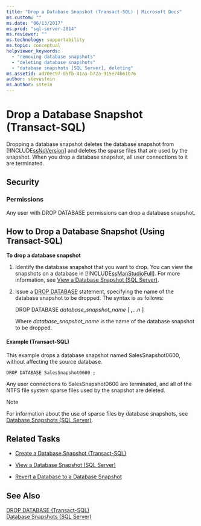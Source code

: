 ```yaml
---
title: "Drop a Database Snapshot (Transact-SQL) | Microsoft Docs"
ms.custom: ""
ms.date: "06/13/2017"
ms.prod: "sql-server-2014"
ms.reviewer: ""
ms.technology: supportability
ms.topic: conceptual
helpviewer_keywords: 
  - "removing database snapshots"
  - "deleting database snapshots"
  - "database snapshots [SQL Server], deleting"
ms.assetid: ad70ec97-d5fb-41aa-b72a-915e74b61b76
author: stevestein
ms.author: sstein
---
```

# Drop a Database Snapshot (Transact-SQL)
  Dropping a database snapshot deletes the database snapshot from [!INCLUDE[ssNoVersion](../../includes/ssnoversion-md.md)] and deletes the sparse files that are used by the snapshot. When you drop a database snapshot, all user connections to it are terminated.  
  
## Security  
  
###  <a name="Permissions"></a> Permissions  
 Any user with DROP DATABASE permissions can drop a database snapshot.  
  
##  <a name="TsqlProcedure"></a> How to Drop a Database Snapshot (Using Transact-SQL)  
 **To drop a database snapshot**  
  
1.  Identify the database snapshot that you want to drop. You can view the snapshots on a database in [!INCLUDE[ssManStudioFull](../../includes/ssmanstudiofull-md.md)]. For more information, see [View a Database Snapshot &#40;SQL Server&#41;](view-a-database-snapshot-sql-server.md).  
  
2.  Issue a [DROP DATABASE](/sql/t-sql/statements/drop-database-audit-specification-transact-sql) statement, specifying the name of the database snapshot to be dropped. The syntax is as follows:  
  
     DROP DATABASE *database_snapshot_name* [ **,**...*n* ]  
  
     Where *database_snapshot_name* is the name of the database snapshot to be dropped.  
  
####  <a name="TsqlExample"></a> Example (Transact-SQL)  
 This example drops a database snapshot named SalesSnapshot0600, without affecting the source database.  
  
```  
DROP DATABASE SalesSnapshot0600 ;  
```  
  
 Any user connections to SalesSnapshot0600 are terminated, and all of the NTFS file system sparse files used by the snapshot are deleted.  
  
> [!NOTE]  
>  For information about the use of sparse files by database snapshots, see [Database Snapshots &#40;SQL Server&#41;](database-snapshots-sql-server.md).  
  
##  <a name="RelatedTasks"></a> Related Tasks  
  
-   [Create a Database Snapshot &#40;Transact-SQL&#41;](create-a-database-snapshot-transact-sql.md)  
  
-   [View a Database Snapshot &#40;SQL Server&#41;](view-a-database-snapshot-sql-server.md)  
  
-   [Revert a Database to a Database Snapshot](revert-a-database-to-a-database-snapshot.md)  
  

  
## See Also  
 [DROP DATABASE &#40;Transact-SQL&#41;](/sql/t-sql/statements/drop-database-audit-specification-transact-sql)   
 [Database Snapshots &#40;SQL Server&#41;](database-snapshots-sql-server.md)  
  
  
